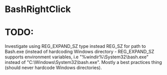 # BashRightClick

# TODO:
Investigate using REG_EXPAND_SZ type instead REG_SZ for path to Bash.exe (instead of hardcoding Windows directory - REG_EXPAND_SZ supports environment variables, i.e "%windir%\System32\bash.exe" instead of "C:\Windows\System32\bash.exe". Mostly a best practices thing (should never hardcode Windows directories).
